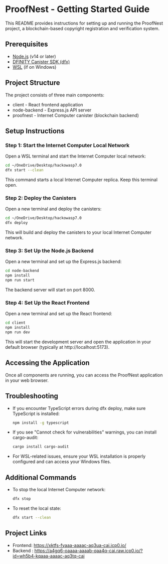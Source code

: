 # ProofNest - Getting Started Guide

This README provides instructions for setting up and running the ProofNest project, a blockchain-based copyright registration and verification system.

## Prerequisites

- [Node.js](https://nodejs.org/) (v14 or later)
- [DFINITY Canister SDK (dfx)](https://internetcomputer.org/docs/current/developer-docs/build/install-upgrade-remove)
- [WSL](https://learn.microsoft.com/en-us/windows/wsl/install) (if on Windows)

## Project Structure

The project consists of three main components:
- client - React frontend application
- node-backend - Express.js API server
- proofnest - Internet Computer canister (blockchain backend)

## Setup Instructions

### Step 1: Start the Internet Computer Local Network

Open a WSL terminal and start the Internet Computer local network:

```bash
cd ~/OneDrive/Desktop/hackowasp7.0
dfx start --clean
```

This command starts a local Internet Computer replica. Keep this terminal open.

### Step 2: Deploy the Canisters

Open a new terminal and deploy the canisters:

```bash
cd ~/OneDrive/Desktop/hackowasp7.0
dfx deploy
```

This will build and deploy the canisters to your local Internet Computer network.

### Step 3: Set Up the Node.js Backend

Open a new terminal and set up the Express.js backend:

```bash
cd node-backend
npm install
npm run start
```

The backend server will start on port 8000.

### Step 4: Set Up the React Frontend

Open a new terminal and set up the React frontend:

```bash
cd client
npm install
npm run dev
```

This will start the development server and open the application in your default browser (typically at http://localhost:5173).

## Accessing the Application

Once all components are running, you can access the ProofNest application in your web browser.

## Troubleshooting

- If you encounter TypeScript errors during dfx deploy, make sure TypeScript is installed:
  ```bash
  npm install -g typescript
  ```

- If you see "Cannot check for vulnerabilities" warnings, you can install cargo-audit:
  ```bash
  cargo install cargo-audit
  ```

- For WSL-related issues, ensure your WSL installation is properly configured and can access your Windows files.

## Additional Commands

- To stop the local Internet Computer network:
  ```bash
  dfx stop
  ```

- To reset the local state:
  ```bash
  dfx start --clean
  ```

## Project Links

- Frontend: https://xktfs-fyaaa-aaaac-aq3ua-cai.icp0.io/
- Backend : https://a4gq6-oaaaa-aaaab-qaa4q-cai.raw.icp0.io/?id=wh5b4-kqaaa-aaaac-aq3tq-cai
